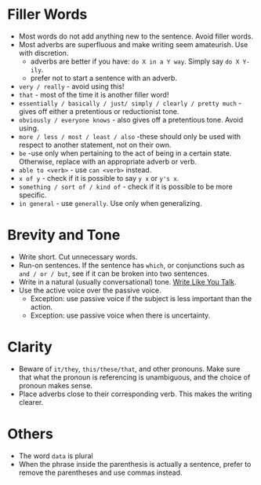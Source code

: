 # Filler Words
* Most words do not add anything new to the sentence. Avoid filler words.
* Most adverbs are superfluous and make writing seem amateurish. Use with discretion.
	* adverbs are better if you have: `do X in a Y way`. Simply say `do X Y-ily`.
	* prefer not to start a sentence with an adverb.
* `very / really` - avoid using this! 
* `that` - most of the time it is another filler word! 
* `essentially / basically / just/ simply / clearly / pretty much` - gives off either a pretentious or reductionist tone.  
* `obviously / everyone knows` - also gives off a pretentious tone. Avoid using. 
* `more / less / most / least / also` -these should only be used with respect to another statement, not on their own.
* `be`  -use only when pertaining to the act of being in a certain state. Otherwise, replace with an appropriate adverb or verb.
* `able to <verb>` - use `can <verb>` instead.
* `x of y` - check if it is possible to say `y x` or `y's x`. 
* `something / sort of / kind of` - check if it is possible to be more specific.
* `in general` - use `generally`. Use only when generalizing.
# Brevity and Tone
* Write short. Cut unnecessary words.
* Run-on sentences. If the sentence has `which`, or conjunctions such as `and / or / but`, see if it can be broken into two sentences.
* Write in a natural (usually conversational) tone. [Write Like You Talk](http://www.paulgraham.com/talk.html).
* Use the active voice over the passive voice. 
	* Exception: use passive voice if the subject is less important than the action.
	* Exception: use passive voice when there is uncertainty.
# Clarity
* Beware of `it/they`, `this/these/that`, and other pronouns. Make sure that what the pronoun is referencing is unambiguous, and the choice of pronoun makes sense.
* Place adverbs close to their corresponding verb. This makes the writing clearer.
# Others
* The word `data` is plural
* When the phrase inside the parenthesis is actually a sentence, prefer to remove the parentheses and use commas instead. 